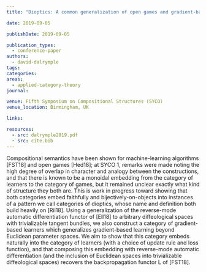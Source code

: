 ```yaml
---
title: "Dioptics: A common generalization of open games and gradient-based learners"

date: 2019-09-05

publishDate: 2019-09-05

publication_types:
  - conference-paper
authors:
  - david-dalrymple
tags:
categories:
areas:
  - applied-category-theory
journal:

venue: Fifth Symposium on Compositional Structures (SYCO)
venue_location: Birmingham, UK

links:

resources:
  - src: dalrymple2019.pdf
  - src: cite.bib
---
```

Compositional semantics have been shown for machine-learning algorithms [FST18] and open games [Hed18]; at SYCO 1, remarks were made noting the high degree of overlap in character and analogy between the constructions, and that there is known to be a monoidal embedding from the category of learners to the category of games, but it remained unclear exactly what kind of structure they both are. This is work in progress toward showing that both categories embed faithfully and bijectively-on-objects into instances of a pattern we call categories of dioptics, whose name and definition both build heavily on [Ril18]. Using a generalization of the reverse-mode automatic differentiation functor of [Ell18] to arbitrary diffeological spaces with trivializable tangent bundles, we also construct a category of gradient-based learners which generalizes gradient-based learning beyond Euclidean parameter spaces. We aim to show that this category embeds naturally into the category of learners (with a choice of update rule and loss function), and that composing this embedding with reverse-mode automatic differentiation (and the inclusion of Euclidean spaces into trivializable diffeological spaces) recovers the backpropagation functor L of [FST18].
